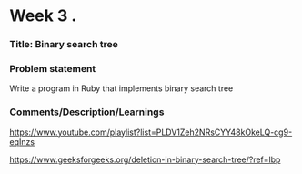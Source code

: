 # Week 3 .

### Title: Binary search tree

### Problem statement
Write a program in Ruby that implements binary search tree

### Comments/Description/Learnings
https://www.youtube.com/playlist?list=PLDV1Zeh2NRsCYY48kOkeLQ-cg9-eqInzs


https://www.geeksforgeeks.org/deletion-in-binary-search-tree/?ref=lbp
